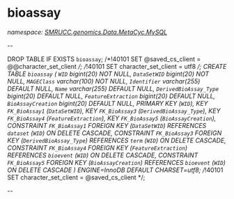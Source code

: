 ﻿# bioassay
_namespace: [SMRUCC.genomics.Data.MetaCyc.MySQL](./index.md)_

--
 
 DROP TABLE IF EXISTS `bioassay`;
 /*!40101 SET @saved_cs_client = @@character_set_client */;
 /*!40101 SET character_set_client = utf8 */;
 CREATE TABLE `bioassay` (
 `WID` bigint(20) NOT NULL,
 `DataSetWID` bigint(20) NOT NULL,
 `MAGEClass` varchar(100) NOT NULL,
 `Identifier` varchar(255) DEFAULT NULL,
 `Name` varchar(255) DEFAULT NULL,
 `DerivedBioAssay_Type` bigint(20) DEFAULT NULL,
 `FeatureExtraction` bigint(20) DEFAULT NULL,
 `BioAssayCreation` bigint(20) DEFAULT NULL,
 PRIMARY KEY (`WID`),
 KEY `FK_BioAssay1` (`DataSetWID`),
 KEY `FK_BioAssay3` (`DerivedBioAssay_Type`),
 KEY `FK_BioAssay4` (`FeatureExtraction`),
 KEY `FK_BioAssay5` (`BioAssayCreation`),
 CONSTRAINT `FK_BioAssay1` FOREIGN KEY (`DataSetWID`) REFERENCES `dataset` (`WID`) ON DELETE CASCADE,
 CONSTRAINT `FK_BioAssay3` FOREIGN KEY (`DerivedBioAssay_Type`) REFERENCES `term` (`WID`) ON DELETE CASCADE,
 CONSTRAINT `FK_BioAssay4` FOREIGN KEY (`FeatureExtraction`) REFERENCES `bioevent` (`WID`) ON DELETE CASCADE,
 CONSTRAINT `FK_BioAssay5` FOREIGN KEY (`BioAssayCreation`) REFERENCES `bioevent` (`WID`) ON DELETE CASCADE
 ) ENGINE=InnoDB DEFAULT CHARSET=utf8;
 /*!40101 SET character_set_client = @saved_cs_client */;
 
 --




